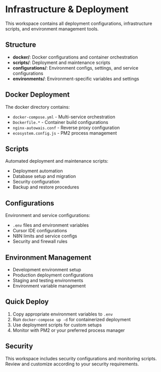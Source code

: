# Infrastructure & Deployment

This workspace contains all deployment configurations, infrastructure scripts, and environment management tools.

## Structure

- **docker/**: Docker configurations and container orchestration
- **scripts/**: Deployment and maintenance scripts
- **configurations/**: Environment configs, settings, and service configurations
- **environments/**: Environment-specific variables and settings

## Docker Deployment

The docker directory contains:

- `docker-compose.yml` - Multi-service orchestration
- `Dockerfile.*` - Container build configurations
- `nginx-autowais.conf` - Reverse proxy configuration
- `ecosystem.config.js` - PM2 process management

## Scripts

Automated deployment and maintenance scripts:

- Deployment automation
- Database setup and migration
- Security configuration
- Backup and restore procedures

## Configurations

Environment and service configurations:

- `.env` files and environment variables
- Cursor IDE configurations
- N8N limits and service configs
- Security and firewall rules

## Environment Management

- Development environment setup
- Production deployment configurations
- Staging and testing environments
- Environment variable management

## Quick Deploy

1. Copy appropriate environment variables to `.env`
2. Run `docker-compose up -d` for containerized deployment
3. Use deployment scripts for custom setups
4. Monitor with PM2 or your preferred process manager

## Security

This workspace includes security configurations and monitoring scripts. Review and customize according to your security requirements.
